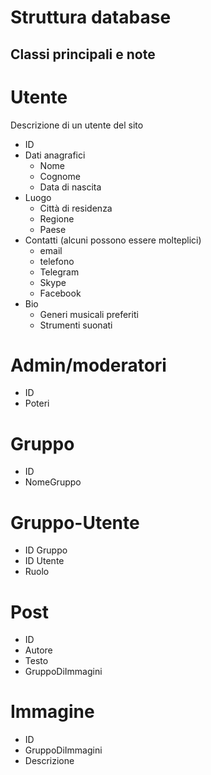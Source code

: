 Struttura database
==========
Classi principali e note
----------

# Utente
  Descrizione di un utente del sito
  - ID
  - Dati anagrafici
    - Nome
    - Cognome
    - Data di nascita
  - Luogo
    - Città di residenza
    - Regione
    - Paese
  - Contatti (alcuni possono essere molteplici)
    - email
    - telefono
    - Telegram
    - Skype
    - Facebook
  - Bio
    - Generi musicali preferiti
    - Strumenti suonati

# Admin/moderatori
  - ID
  - Poteri

# Gruppo
  - ID
  - NomeGruppo

# Gruppo-Utente
  - ID Gruppo
  - ID Utente
  - Ruolo

# Post
  - ID
  - Autore
  - Testo
  - GruppoDiImmagini

# Immagine
  - ID
  - GruppoDiImmagini
  - Descrizione
